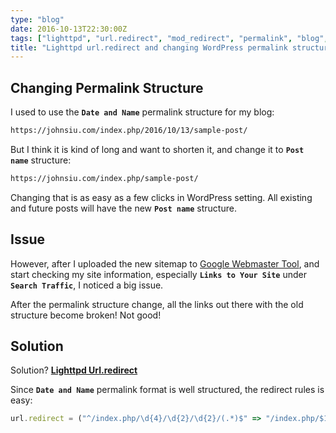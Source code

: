 ```yaml
---
type: "blog"
date: 2016-10-13T22:30:00Z
tags: ["lighttpd", "url.redirect", "mod_redirect", "permalink", "blog", "wordpress"]
title: "Lighttpd url.redirect and changing WordPress permalink structure"
---
```

<!--more-->

## Changing Permalink Structure

I used to use the __`Date and Name`__ permalink structure for my blog:

```txt
https://johnsiu.com/index.php/2016/10/13/sample-post/
```

But I think it is kind of long and want to shorten it, and change it to __`Post name`__ structure:

```txt
https://johnsiu.com/index.php/sample-post/
```

Changing that is as easy as a few clicks in WordPress setting. All existing and future posts will have the new __`Post name`__ structure.

## Issue

However, after I uploaded the new sitemap to [Google Webmaster Tool](https://www.google.com/webmasters/tools), and start checking my site information, especially __`Links to Your Site`__ under __`Search Traffic`__, I noticed a big issue.

After the permalink structure change, all the links out there with the old structure become broken! Not good!

## Solution

Solution? __[Lighttpd Url.redirect](https://redmine.lighttpd.net/projects/1/wiki/docs_modredirect)__

Since __`Date and Name`__ permalink format is well structured, the redirect rules is easy:

```js
url.redirect = ("^/index.php/\d{4}/\d{2}/\d{2}/(.*)$" => "/index.php/$1")
```
